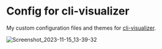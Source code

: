 # Config for cli-visualizer
My custom configuration files and themes for [cli-visualizer](https://github.com/dpayne/cli-visualizer).


![Screenshot_2023-11-15_13-39-32](https://github.com/svartm/cli-vis-conf/assets/14927060/b0c26995-d6c1-42d8-a78d-78396fd598c4)
